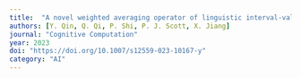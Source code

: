 ```yaml
---
title:  "A novel weighted averaging operator of linguistic interval-valued intuitionistic fuzzy numbers for cognitively inspired decision-making"
authors: [Y. Qin, Q. Qi, P. Shi, P. J. Scott, X. Jiang]
journal: "Cognitive Computation"
year: 2023
doi: "https://doi.org/10.1007/s12559-023-10167-y"
category: "AI"
---
```

